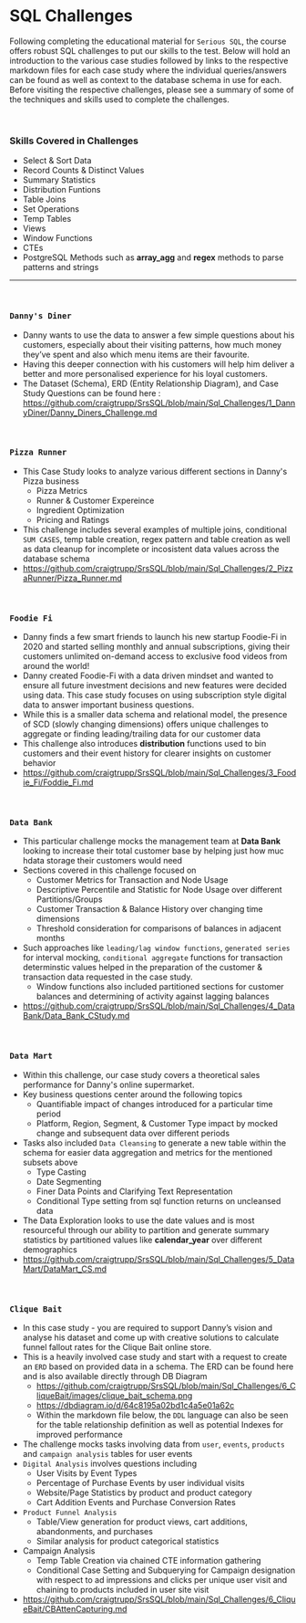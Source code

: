 # SQL Challenges
Following completing the educational material for `Serious SQL`, the course offers robust SQL challenges to put our skills to the test. Below will hold an introduction to the various case studies followed by links to the respective markdown files for each case study where the individual queries/answers can be found as well as context to the database schema in use for each. Before visiting the respective challenges, please see a summary of some of the techniques and skills used to complete the challenges.

<br>

### Skills Covered in Challenges
* Select & Sort Data
* Record Counts & Distinct Values
* Summary Statistics
* Distribution Funtions
* Table Joins
* Set Operations
* Temp Tables
* Views
* Window Functions
* CTEs
* PostgreSQL Methods such as **array_agg** and **regex** methods to parse patterns and strings

---

<br>

### `Danny's Diner`
* Danny wants to use the data to answer a few simple questions about his customers, especially about their visiting patterns, how much money they’ve spent and also which menu items are their favourite. 
* Having this deeper connection with his customers will help him deliver a better and more personalised experience for his loyal customers. 
* The Dataset (Schema), ERD (Entity Relationship Diagram), and Case Study Questions can be found here : https://github.com/craigtrupp/SrsSQL/blob/main/Sql_Challenges/1_DannyDiner/Danny_Diners_Challenge.md

<br>

### `Pizza Runner`
* This Case Study looks to analyze various different sections in Danny's Pizza business
    - Pizza Metrics
    - Runner & Customer Expereince
    - Ingredient Optimization
    - Pricing and Ratings
* This challenge includes several examples of multiple joins, conditional `SUM CASES`, temp table creation, regex pattern and table creation as well as data cleanup for incomplete or incosistent data values across the database schema
* https://github.com/craigtrupp/SrsSQL/blob/main/Sql_Challenges/2_PizzaRunner/Pizza_Runner.md

<br>

### `Foodie Fi`
* Danny finds a few smart friends to launch his new startup Foodie-Fi in 2020 and started selling monthly and annual subscriptions, giving their customers unlimited on-demand access to exclusive food videos from around the world!
* Danny created Foodie-Fi with a data driven mindset and wanted to ensure all future investment decisions and new features were decided using data. This case study focuses on using subscription style digital data to answer important business questions.
* While this is a smaller data schema and relational model, the presence of SCD (slowly changing dimensions) offers unique challenges to aggregate or finding leading/trailing data for our customer data
* This challenge also introduces **distribution** functions used to bin customers and their event history for clearer insights on customer behavior
* https://github.com/craigtrupp/SrsSQL/blob/main/Sql_Challenges/3_Foodie_Fi/Foddie_Fi.md

<br>

### `Data Bank`
* This particular challenge mocks the management team at **Data Bank** looking to increase their total customer base by helping just how muc hdata storage their customers would need
* Sections covered in this challenge focused on
    - Customer Metrics for Transaction and Node Usage
    - Descriptive Percentile and Statistic for Node Usage over different Partitions/Groups
    - Customer Transaction & Balance History over changing time dimensions
    - Threshold consideration for comparisons of balances in adjacent months
* Such approaches like `leading/lag window functions`, `generated series` for interval mocking, `conditional aggregate` functions for transaction determinstic values helped in the preparation of the customer & transaction data requested in the case study.
    - Window functions also included partitioned sections for customer balances and determining of activity against lagging balances
* https://github.com/craigtrupp/SrsSQL/blob/main/Sql_Challenges/4_DataBank/Data_Bank_CStudy.md

<br>

### `Data Mart`
* Within this challenge, our case study covers a theoretical sales performance for Danny's online supermarket.
* Key business questions center around the following topics
    - Quantifiable impact of changes introduced for a particular time period
    - Platform, Region, Segment, & Customer Type impact by mocked change and subsequent data over different periods
* Tasks also included `Data Cleansing` to generate a new table within the schema for easier data aggregation and metrics for the mentioned subsets above
    - Type Casting
    - Date Segmenting 
    - Finer Data Points and Clarifying Text Representation
    - Conditional Type setting from sql function returns on uncleansed data
* The Data Exploration looks to use the date values and is most resourceful through our ability to partition and generate summary statistics by partitioned values like **calendar_year** over different demographics
* https://github.com/craigtrupp/SrsSQL/blob/main/Sql_Challenges/5_DataMart/DataMart_CS.md


<br>

### `Clique Bait`
* In this case study - you are required to support Danny’s vision and analyse his dataset and come up with creative solutions to calculate funnel fallout rates for the Clique Bait online store.
* This is a heavily involved case study and start with a request to create an `ERD` based on provided data in a schema. The ERD can be found here and is also available directly through DB Diagram
    - https://github.com/craigtrupp/SrsSQL/blob/main/Sql_Challenges/6_CliqueBait/images/clique_bait_schema.png
    - https://dbdiagram.io/d/64c8195a02bd1c4a5e01a62c
    - Within the markdown file below, the `DDL` language can also be seen for the table relationship definition as well as potential Indexes for improved performance
* The challenge mocks tasks involving data from `user`, `events`, `products` and `campaign analysis` tables for user events
* `Digital Analysis` involves questions including
    - User Visits by Event Types 
    - Percentage of Purchase Events by user individual visits
    - Website/Page Statistics by product and product category
    - Cart Addition Events and Purchase Conversion Rates
* `Product Funnel Analysis`
    - Table/View generation for product views, cart additions, abandonments, and purchases
    - Similar analysis for product categorical statistics
* Campaign Analysis
    - Temp Table Creation via chained CTE information gathering
    - Conditional Case Setting and Subquerying for Campaign designation with respect to ad impressions and clicks per unique user visit and chaining to products included in user site visit
* https://github.com/craigtrupp/SrsSQL/blob/main/Sql_Challenges/6_CliqueBait/CBAttenCapturing.md




